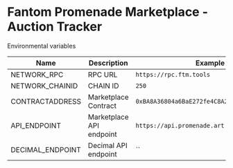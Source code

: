 # Fantom Promenade Marketplace - Auction Tracker

Environmental variables

| Name             | Description              | Example                                      |
| ---------------- | ------------------------ | -------------------------------------------- |
| NETWORK_RPC      | RPC URL                  | `https://rpc.ftm.tools`                      |
| NETWORK_CHAINID  | CHAIN ID                 | `250`                                        |
| CONTRACTADDRESS  | Marketplace Contract     | `0xBA8A36804a6BaE272fe4C8A2F5Cf551b03C26A01` |
| API_ENDPOINT     | Marketplace API endpoint | `https://api.promenade.art`                  |
| DECIMAL_ENDPOINT | Decimal API endpoint     | ``                                           |

